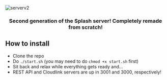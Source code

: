 ![serverv2](https://u.cubeupload.com/zzbooplister/Group11.png)
### <p align="center">Second generation of the Splash server! Completely remade from scratch!</p>

## How to install
- Clone the repo
- Do ``./start.sh`` (you may need to do ``chmod +x start.sh`` first)
- Sit back and relax while everything gets ready and...
- REST API and Cloudlink servers are up in 3001 and 3000, respectively!
